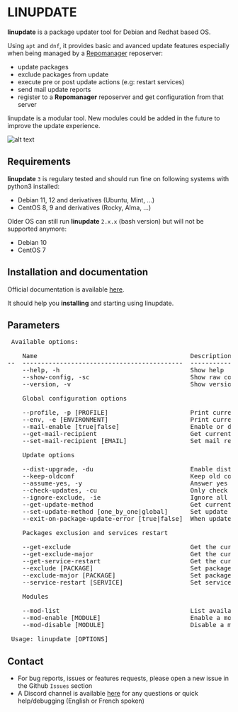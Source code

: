
<h1>LINUPDATE</h1>

**linupdate** is a package updater tool for Debian and Redhat based OS.

Using ``apt`` and ``dnf``, it provides basic and avanced update features especially when being managed by a <a href="https://github.com/lbr38/repomanager">Repomanager</a> reposerver:
- update packages
- exclude packages from update
- execute pre or post update actions (e.g: restart services)
- send mail update reports
- register to a **Repomanager** reposerver and get configuration from that server

linupdate is a modular tool. New modules could be added in the future to improve the update experience.

![alt text](https://github.com/user-attachments/assets/a028db13-d7ef-4b1c-9d01-3fd40b0e538e)

<h2>Requirements</h2>

**linupdate** ``3`` is regulary tested and should run fine on following systems with python3 installed:

- Debian 11, 12 and derivatives (Ubuntu, Mint, ...)
- CentOS 8, 9 and derivatives (Rocky, Alma, ...)

Older OS can still run **linupdate** ``2.x.x`` (bash version) but will not be supported anymore:

- Debian 10
- CentOS 7

<h2>Installation and documentation</h2>

Official documentation is available <a href="https://github.com/lbr38/linupdate/wiki">here</a>.

It should help you **installing** and starting using linupdate.


<h2>Parameters</h2>

<pre>
 Available options:

    Name                                         Description
--  -------------------------------------------  -----------------------------------------------------------------------------------------------------------------------------------------------------------------------------------------------
    --help, -h                                   Show help
    --show-config, -sc                           Show raw configuration
    --version, -v                                Show version
    
    Global configuration options
    
    --profile, -p [PROFILE]                      Print current profile or set profile
    --env, -e [ENVIRONMENT]                      Print current environment or set environment
    --mail-enable [true|false]                   Enable or disable mail reports
    --get-mail-recipient                         Get current mail recipient(s)
    --set-mail-recipient [EMAIL]                 Set mail recipient(s) (separated by commas)
    
    Update options
    
    --dist-upgrade, -du                          Enable distribution upgrade when updating packages (Debian based OS only)
    --keep-oldconf                               Keep old configuration files when updating packages (Debian based OS only)
    --assume-yes, -y                             Answer yes to all questions
    --check-updates, -cu                         Only check for updates and exit
    --ignore-exclude, -ie                        Ignore all package exclusions
    --get-update-method                          Get current update method
    --set-update-method [one_by_one|global]      Set update method: one_by_one (update packages one by one, one apt command executed for each package) or global (update all packages at once, one single apt command executed for all packages)
    --exit-on-package-update-error [true|false]  When update method is one_by_one, immediately exit if an error occurs during package update and do not update the remaining packages
    
    Packages exclusion and services restart
    
    --get-exclude                                Get the current list of packages to exclude from update
    --get-exclude-major                          Get the current list of packages to exclude from update (if package has a major version update)
    --get-service-restart                        Get the current list of services to restart after package update
    --exclude [PACKAGE]                          Set packages to exclude from update (separated by commas)
    --exclude-major [PACKAGE]                    Set packages to exclude from update (if package has a major version update) (separated by commas)
    --service-restart [SERVICE]                  Set services to restart after package update (separated by commas)
    
    Modules
    
    --mod-list                                   List available modules
    --mod-enable [MODULE]                        Enable a module
    --mod-disable [MODULE]                       Disable a module

 Usage: linupdate [OPTIONS]
</pre>

<h2>Contact</h2>

- For bug reports, issues or features requests, please open a new issue in the Github ``Issues`` section
- A Discord channel is available <a href="https://discord.gg/Vz9XKQxa">here</a> for any questions or quick help/debugging (English or French spoken)
